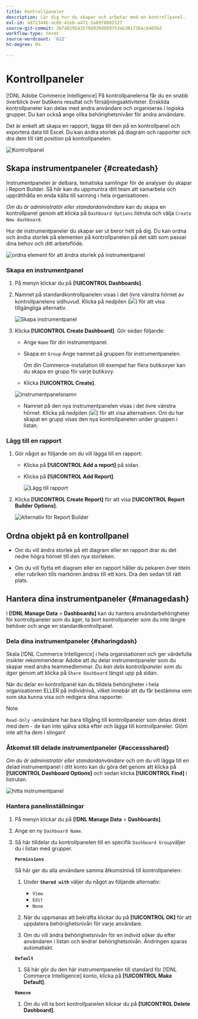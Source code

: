 ```yaml
---
title: Kontrollpaneler
description: Lär dig hur du skapar och arbetar med en kontrollpanel.
exl-id: a872344b-ac66-41eb-a471-5a69f8802527
source-git-commit: 3bf4829543579d939d959753eb3017364c6465bd
workflow-type: tm+mt
source-wordcount: '622'
ht-degree: 0%

---
```


# Kontrollpaneler

[!DNL Adobe Commerce Intelligence] På kontrollpanelerna får du en snabb överblick över butikens resultat och försäljningsaktiviteter. Enskilda kontrollpaneler kan delas med andra användare och organiseras i logiska grupper. Du kan också ange olika behörighetsnivåer för andra användare.

Det är enkelt att skapa en rapport, lägga till den på en kontrollpanel och exportera data till Excel. Du kan ändra storlek på diagram och rapporter och dra dem till rätt position på kontrollpanelen.

![Kontrollpanel](../../assets/magento-bi-report-builder-revenue-by-products-formula-report-holiday-sales-dashboard.png)

## Skapa instrumentpaneler {#createdash}

Instrumentpaneler är delbara, tematiska samlingar för de analyser du skapar i Report Builder. Så här kan du uppmuntra ditt team att samarbeta och upprätthålla en enda källa till sanning i hela organisationen.

*Om du är administratör eller standardanvändare* kan du skapa en kontrollpanel genom att klicka på `Dashboard Options` listruta och välja `Create New dashboard`.

Hur de instrumentpaneler du skapar ser ut beror helt på dig. Du kan ordna och ändra storlek på elementen på kontrollpanelen på det sätt som passar dina behov och ditt arbetsflöde.

![ordna element för att ändra storlek på instrumentpanel](../../assets/arrange_resize_dashboard_element.gif)

### Skapa en instrumentpanel

1. På menyn klickar du på **[!UICONTROL Dashboards]**.

1. Namnet på standardkontrollpanelen visas i det övre vänstra hörnet av kontrollpanelens sidhuvud. Klicka på nedpilen (![](../../assets/magento-bi-btn-down.png)) för att visa tillgängliga alternativ.

   ![Skapa instrumentpanel](../../assets/magento-bi-dashboard-create.png)

1. Klicka **[!UICONTROL Create Dashboard]**. Gör sedan följande:

   * Ange `Name` för din instrumentpanel.

   * Skapa en `Group` Ange namnet på gruppen för instrumentpanelen.

      Om din Commerce-installation till exempel har flera butiksvyer kan du skapa en grupp för varje butiksvy.

   * Klicka **[!UICONTROL Create]**.

   ![instrumentpanelsnamn](../../assets/magento-bi-dashboard-create-name.png)

   * Namnet på den nya instrumentpanelen visas i det övre vänstra hörnet. Klicka på nedpilen (![](../../assets/magento-bi-btn-down.png)) för att visa alternativen. Om du har skapat en grupp visas den nya kontrollpanelen under gruppen i listan.


### Lägg till en rapport

1. Gör något av följande om du vill lägga till en rapport:

   * Klicka på **[!UICONTROL Add a report]** på sidan.

   * Klicka på **[!UICONTROL Add Report]**.

      ![Lägg till rapport](../../assets/magento-bi-dashboard-create-add-report.png)

1. Klicka **[!UICONTROL Create Report]** för att visa **[!UICONTROL Report Builder Options]**.

   ![Alternativ för Report Builder](../../assets/magento-bi-report-builder.png)

## Ordna objekt på en kontrollpanel

* Om du vill ändra storlek på ett diagram eller en rapport drar du det nedre högra hörnet till den nya storleken.

* Om du vill flytta ett diagram eller en rapport håller du pekaren över titeln eller rubriken tills markören ändras till ett kors. Dra den sedan till rätt plats.

## Hantera dina instrumentpaneler {#managedash}

I **[!DNL Manage Data** > **Dashboards]** kan du hantera användarbehörigheter för kontrollpaneler som du äger, ta bort kontrollpaneler som du inte längre behöver och ange en standardkontrollpanel.

### Dela dina instrumentpaneler {#sharingdash}

Skala [!DNL Commerce Intelligence] i hela organisationen och ger värdefulla insikter rekommenderar Adobe att du delar instrumentpaneler som du skapar med andra teammedlemmar. *Du kan dela kontrollpaneler som du äger* genom att klicka på `Share Dashboard` längst upp på sidan.

När du delar en kontrollpanel kan du tilldela behörigheter i hela organisationen ELLER på individnivå, vilket innebär att du får bestämma vem som ska kunna visa och redigera dina rapporter.

>[!NOTE]
>
>`Read-Only` -användare har bara tillgång till kontrollpaneler som delas direkt med dem - de kan inte själva söka efter och lägga till kontrollpaneler. Glöm inte att ha dem i slingan!

### Åtkomst till delade instrumentpaneler {#accessshared}

*Om du är administratör eller standardanvändare* och om du vill lägga till en delad instrumentpanel i ditt konto kan du göra det genom att klicka på **[!UICONTROL Dashboard Options]** och sedan klicka **[!UICONTROL Find]** i listrutan.

![hitta instrumentpanel](../../assets/find_dashboard.png)<!--{: width="1000" height="535"}-->

### Hantera panelinställningar

1. På menyn klickar du på **[!DNL Manage Data** > **Dashboards]**.

1. Ange en ny `Dashboard Name`.

1. Så här tilldelar du kontrollpanelen till en specifik `Dashboard Group`väljer du i listan med grupper.

   **`Permissions`**

   Så här ger du alla användare samma åtkomstnivå till kontrollpanelen:

   1. Under **`Shared with`** väljer du något av följande alternativ:

      * `View`
      * `Edit`
      * `None`
   1. När du uppmanas att bekräfta klickar du på **[!UICONTROL OK]** för att uppdatera behörighetsnivån för varje användare.

   1. Om du vill ändra behörighetsnivån för en individ söker du efter användaren i listan och ändrar behörighetsnivån. Ändringen sparas automatiskt.

   **`Default`**

   1. Så här gör du den här instrumentpanelen till standard för [!DNL Commerce Intelligence] konto, klicka på **[!UICONTROL Make Default]**.

   **`Remove`**

   1. Om du vill ta bort kontrollpanelen klickar du på **[!UICONTROL Delete Dashboard]**.
